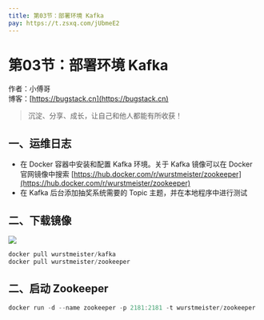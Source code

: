 ```yaml
---
title: 第03节：部署环境 Kafka
pay: https://t.zsxq.com/jUbmeE2
---
```


# 第03节：部署环境 Kafka

作者：小傅哥
<br/>博客：[https://bugstack.cn](https://bugstack.cn)

>沉淀、分享、成长，让自己和他人都能有所收获！

## 一、运维日志

- 在 Docker 容器中安装和配置 Kafka 环境。关于 Kafka 镜像可以在 Docker 官网镜像中搜索 [https://hub.docker.com/r/wurstmeister/zookeeper](https://hub.docker.com/r/wurstmeister/zookeeper)
- 在 Kafka 后台添加抽奖系统需要的 Topic 主题，并在本地程序中进行测试

## 二、下载镜像

![](/images/article/project/lottery/Part-5/3-01.png)

```java
docker pull wurstmeister/kafka
docker pull wurstmeister/zookeeper
```

## 二、启动 Zookeeper

```java
docker run -d --name zookeeper -p 2181:2181 -t wurstmeister/zookeeper
```